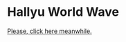 # Hallyu World Wave

[Please, click here meanwhile.](http://forsureitsme.github.io/HallyuWorldWave/)